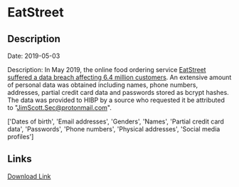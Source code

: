 # EatStreet

## Description

Date: 2019-05-03

Description:
In May 2019, the online food ordering service <a href="https://www.zdnet.com/article/eatstreet-food-ordering-service-discloses-security-breach/" target="_blank" rel="noopener">EatStreet suffered a data breach affecting 6.4 million customers</a>. An extensive amount of personal data was obtained including names, phone numbers, addresses, partial credit card data and passwords stored as bcrypt hashes. The data was provided to HIBP by a source who requested it be attributed to &quot;JimScott.Sec@protonmail.com&quot;.


['Dates of birth', 'Email addresses', 'Genders', 'Names', 'Partial credit card data', 'Passwords', 'Phone numbers', 'Physical addresses', 'Social media profiles']

## Links

[Download Link](https://link-to.net/1229997/919.1190902577637/dynamic/?r=aHR0cHM6Ly93d3cubWVkaWFmaXJlLmNvbS92aWV3LzcweDREc0ZFbENLSWtmUC9lYXRzdHJlZXQuY29tL2ZpbGU=)